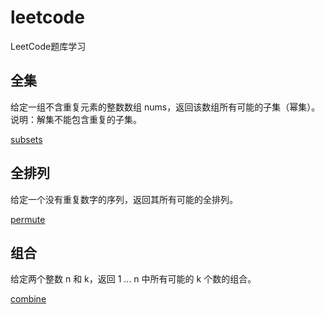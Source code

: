 # leetcode
LeetCode题库学习

## 全集

给定一组不含重复元素的整数数组 nums，返回该数组所有可能的子集（幂集）。
说明：解集不能包含重复的子集。

[subsets](subsets)

## 全排列

给定一个没有重复数字的序列，返回其所有可能的全排列。

[permute](permute)

## 组合

给定两个整数 n 和 k，返回 1 ... n 中所有可能的 k 个数的组合。

[combine](combine)

